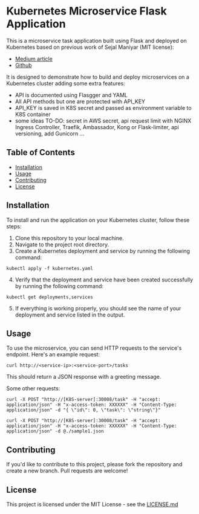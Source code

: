 # Kubernetes Microservice Flask Application

This is a microservice task application built using Flask and deployed on Kubernetes based on previous work of 
Sejal Maniyar (MIT license):
- [Medium article](https://medium.com/@sejalmaniyar9/kubernetes-microservice-flask-application-aaf28f10ab38)
- [Github](https://github.com/sejal1011/microservices-k8s.git)

It is designed to demonstrate how to build and deploy microservices on a Kubernetes cluster adding some extra features:
- API is documented using Flasgger and YAML
- All API methods but one are protected with API_KEY
- API_KEY is saved in K8S secret and passed as environment variable to K8S container
- some ideas TO-DO: secret in AWS secret, api request limit with NGINX Ingress Controller, Traefik, Ambassador,  Kong or Flask-limiter, api versioning, add Gunicorn ...

## Table of Contents

- [Installation](#installation)
- [Usage](#usage)
- [Contributing](#contributing)
- [License](#license)

## Installation

To install and run the application on your Kubernetes cluster, follow these steps:

1. Clone this repository to your local machine.
2. Navigate to the project root directory.
3. Create a Kubernetes deployment and service by running the following command:

`kubectl apply -f kubernetes.yaml`

4. Verify that the deployment and service have been created successfully by running the following command:

`kubectl get deployments,services`

5. If everything is working properly, you should see the name of your deployment and service listed in the output.

## Usage

To use the microservice, you can send HTTP requests to the service's endpoint. Here's an example request:

`curl http://<service-ip>:<service-port>/tasks`

This should return a JSON response with a greeting message.

Some other requests:

    curl -X POST "http://[K8S-server]:30008/task" -H "accept: application/json" -H "x-access-token: XXXXXX" -H "Content-Type: application/json" -d "{ \"id\": 0, \"task\": \"string\"}"

    curl -X POST "http://[K8S-server]:30008/task" -H "accept: application/json" -H "x-access-token: XXXXXX" -H "Content-Type: application/json" -d @./sample1.json

## Contributing

If you'd like to contribute to this project, please fork the repository and create a new branch. Pull requests are welcome!

## License

This project is licensed under the MIT License - see the [LICENSE.md](https://opensource.org/license/mit)

